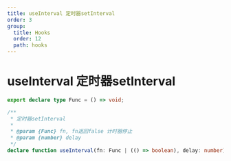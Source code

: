 ```yaml
---
title: useInterval 定时器setInterval
order: 3
group:
  title: Hooks
  order: 12
  path: hooks
---
```


# useInterval 定时器setInterval

```typescript
export declare type Func = () => void;

/**
 * 定时器setInterval
 *
 * @param {Func} fn, fn返回false 计时器停止
 * @param {number} delay
 */
declare function useInterval(fn: Func | (() => boolean), delay: number): void;
```